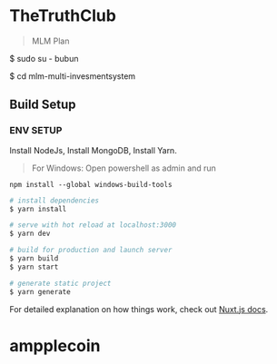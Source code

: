 # TheTruthClub

> MLM Plan

$ sudo su - bubun

$ cd mlm-multi-invesmentsystem



## Build Setup

### ENV SETUP
Install NodeJs, Install MongoDB, Install Yarn. 

> For Windows: 
Open powershell as admin and run

```npm install --global windows-build-tools```

``` bash
# install dependencies
$ yarn install

# serve with hot reload at localhost:3000
$ yarn dev

# build for production and launch server
$ yarn build
$ yarn start

# generate static project
$ yarn generate
```

For detailed explanation on how things work, check out [Nuxt.js docs](https://nuxtjs.org).
# ampplecoin
